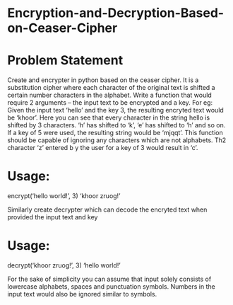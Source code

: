 # Encryption-and-Decryption-Based-on-Ceaser-Cipher

# Problem Statement
Create and encrypter in python based on the ceaser cipher. It is a substitution cipher where each character of the original text is shifted a certain number characters in the alphabet. Write a function that would require 2 arguments – the input text to be encrypted and a key. For eg: Given the input text ‘hello’ and the key 3, the resulting encryted text would be ‘khoor’. Here you can see that every character in the string hello is shifted by 3 characters. ‘h’ has shifted to ‘k’, ‘e’ has shifted to ‘h’ and so on. If a key of 5 were used, the resulting string would be ‘mjqqt’. This function should be capable of ignoring any characters which are not alphabets. Th2 character ‘z’ entered b y the user for a key of 3 would result in ‘c’.

# Usage:
encrypt(‘hello world!’, 3)
‘khoor zruog!’

Similarly create decrypter which can decode the encryted text when provided the input text and key

# Usage:
decrypt(‘khoor zruog!’, 3)
‘hello world!’

For the sake of simplicity you can assume that input solely consists of lowercase alphabets, spaces and punctuation symbols. Numbers in the input text would also be ignored similar to symbols.
